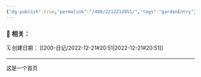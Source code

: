 ```yaml
---
{"dg-publish":true,"permalink":"/400/2212212051/","tags":"gardenEntry"}
---
```


### 🧲 相关：


🗓️ 创建日期： [[200-日记/2022-12-21#20:51\|2022-12-21#20:51]]

---
这是一个首页